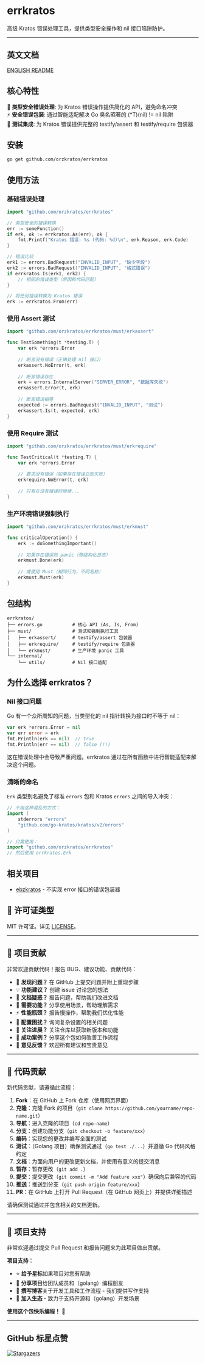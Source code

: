 # errkratos

高级 Kratos 错误处理工具，提供类型安全操作和 nil 接口陷阱防护。

---

<!-- TEMPLATE (ZH) BEGIN: LANGUAGE NAVIGATION -->
## 英文文档

[ENGLISH README](README.md)
<!-- TEMPLATE (ZH) END: LANGUAGE NAVIGATION -->

## 核心特性

🎯 **类型安全错误处理**: 为 Kratos 错误操作提供简化的 API，避免命名冲突  
⚡ **安全错误包装**: 通过智能适配解决 Go 臭名昭著的 (*T)(nil) != nil 陷阱  
🔄 **测试集成**: 为 Kratos 错误提供完整的 testify/assert 和 testify/require 包装器

## 安装

```bash
go get github.com/orzkratos/errkratos
```

## 使用方法

### 基础错误处理

```go
import "github.com/orzkratos/errkratos"

// 类型安全的错误转换
err := someFunction()
if erk, ok := errkratos.As(err); ok {
    fmt.Printf("Kratos 错误: %s (代码: %d)\n", erk.Reason, erk.Code)
}

// 错误比较
erk1 := errors.BadRequest("INVALID_INPUT", "缺少字段")
erk2 := errors.BadRequest("INVALID_INPUT", "格式错误")
if errkratos.Is(erk1, erk2) {
    // 相同的错误类型（原因和代码匹配）
}

// 将任何错误转换为 Kratos 错误
erk := errkratos.From(err)
```

### 使用 Assert 测试

```go
import "github.com/orzkratos/errkratos/must/erkassert"

func TestSomething(t *testing.T) {
    var erk *errors.Error
    
    // 断言没有错误（正确处理 nil 接口）
    erkassert.NoError(t, erk)
    
    // 断言错误存在
    erk = errors.InternalServer("SERVER_ERROR", "数据库失败")
    erkassert.Error(t, erk)
    
    // 断言错误相等
    expected := errors.BadRequest("INVALID_INPUT", "测试")
    erkassert.Is(t, expected, erk)
}
```

### 使用 Require 测试

```go
import "github.com/orzkratos/errkratos/must/erkrequire"

func TestCritical(t *testing.T) {
    var erk *errors.Error
    
    // 要求没有错误（如果存在错误立即失败）
    erkrequire.NoError(t, erk)
    
    // 只有在没有错误时继续...
}
```

### 生产环境错误强制执行

```go
import "github.com/orzkratos/errkratos/must/erkmust"

func criticalOperation() {
    erk := doSomethingImportant()
    
    // 如果存在错误则 panic（带结构化日志）
    erkmust.Done(erk)
    
    // 或使用 Must（相同行为，不同名称）
    erkmust.Must(erk)
}
```

## 包结构

```
errkratos/
├── errors.go           # 核心 API (As, Is, From)
├── must/               # 测试和强制执行工具
│   ├── erkassert/      # testify/assert 包装器
│   ├── erkrequire/     # testify/require 包装器
│   └── erkmust/        # 生产环境 panic 工具
└── internal/
    └── utils/          # Nil 接口适配
```

## 为什么选择 errkratos？

### Nil 接口问题

Go 有一个众所周知的问题，当类型化的 nil 指针转换为接口时不等于 nil：

```go
var erk *errors.Error = nil
var err error = erk
fmt.Println(erk == nil)  // true
fmt.Println(err == nil)  // false (!!)
```

这在错误处理中会导致严重问题。errkratos 通过在所有函数中进行智能适配来解决这个问题。

### 清晰的命名

`Erk` 类型别名避免了标准 `errors` 包和 Kratos `errors` 之间的导入冲突：

```go
// 不用这种混乱的方式：
import (
    stderrors "errors"
    "github.com/go-kratos/kratos/v2/errors"
)

// 只需使用：
import "github.com/orzkratos/errkratos"
// 然后使用 errkratos.Erk
```

## 相关项目

- [ebzkratos](https://github.com/orzkratos/ebzkratos) - 不实现 error 接口的错误包装器

<!-- TEMPLATE (ZH) BEGIN: STANDARD PROJECT FOOTER -->
<!-- VERSION 2025-08-28 08:33:43.829511 +0000 UTC -->

## 📄 许可证类型

MIT 许可证。详见 [LICENSE](LICENSE)。

---

## 🤝 项目贡献

非常欢迎贡献代码！报告 BUG、建议功能、贡献代码：

- 🐛 **发现问题？** 在 GitHub 上提交问题并附上重现步骤
- 💡 **功能建议？** 创建 issue 讨论您的想法
- 📖 **文档疑惑？** 报告问题，帮助我们改进文档
- 🚀 **需要功能？** 分享使用场景，帮助理解需求
- ⚡ **性能瓶颈？** 报告慢操作，帮助我们优化性能
- 🔧 **配置困扰？** 询问复杂设置的相关问题
- 📢 **关注进展？** 关注仓库以获取新版本和功能
- 🌟 **成功案例？** 分享这个包如何改善工作流程
- 💬 **意见反馈？** 欢迎所有建议和宝贵意见

---

## 🔧 代码贡献

新代码贡献，请遵循此流程：

1. **Fork**：在 GitHub 上 Fork 仓库（使用网页界面）
2. **克隆**：克隆 Fork 的项目（`git clone https://github.com/yourname/repo-name.git`）
3. **导航**：进入克隆的项目（`cd repo-name`）
4. **分支**：创建功能分支（`git checkout -b feature/xxx`）
5. **编码**：实现您的更改并编写全面的测试
6. **测试**：（Golang 项目）确保测试通过（`go test ./...`）并遵循 Go 代码风格约定
7. **文档**：为面向用户的更改更新文档，并使用有意义的提交消息
8. **暂存**：暂存更改（`git add .`）
9. **提交**：提交更改（`git commit -m "Add feature xxx"`）确保向后兼容的代码
10. **推送**：推送到分支（`git push origin feature/xxx`）
11. **PR**：在 GitHub 上打开 Pull Request（在 GitHub 网页上）并提供详细描述

请确保测试通过并包含相关的文档更新。

---

## 🌟 项目支持

非常欢迎通过提交 Pull Request 和报告问题来为此项目做出贡献。

**项目支持：**

- ⭐ **给予星标**如果项目对您有帮助
- 🤝 **分享项目**给团队成员和（golang）编程朋友
- 📝 **撰写博客**关于开发工具和工作流程 - 我们提供写作支持
- 🌟 **加入生态** - 致力于支持开源和（golang）开发场景

**使用这个包快乐编程！** 🎉

<!-- TEMPLATE (ZH) END: STANDARD PROJECT FOOTER -->

---

## GitHub 标星点赞

[![Stargazers](https://starchart.cc/orzkratos/errkratos.svg?variant=adaptive)](https://starchart.cc/orzkratos/errkratos)